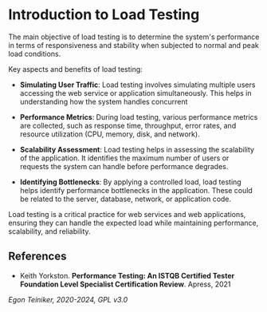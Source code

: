 # Introduction to Load Testing

The main objective of load testing is to determine the system's performance
in terms of responsiveness and stability when subjected to normal and peak load
conditions.

Key aspects and benefits of load testing:

* **Simulating User Traffic**: Load testing involves simulating multiple
    users accessing the web service or application simultaneously. This
    helps in understanding how the system handles concurrent

* **Performance Metrics**: During load testing, various performance metrics
    are collected, such as response time, throughput, error rates, and resource
    utilization (CPU, memory, disk, and network).

* **Scalability Assessment**: Load testing helps in assessing the scalability
    of the application. It identifies the maximum number of users or requests
    the system can handle before performance degrades.

* **Identifying Bottlenecks**: By applying a controlled load, load testing helps
    identify performance bottlenecks in the application. These could be related
    to the server, database, network, or application code.

Load testing is a critical practice for web services and web applications,
ensuring they can handle the expected load while maintaining performance,
scalability, and reliability.


## References

*  Keith Yorkston. **Performance Testing: An ISTQB Certified Tester Foundation Level Specialist Certification Review**. Apress, 2021

*Egon Teiniker, 2020-2024, GPL v3.0*
